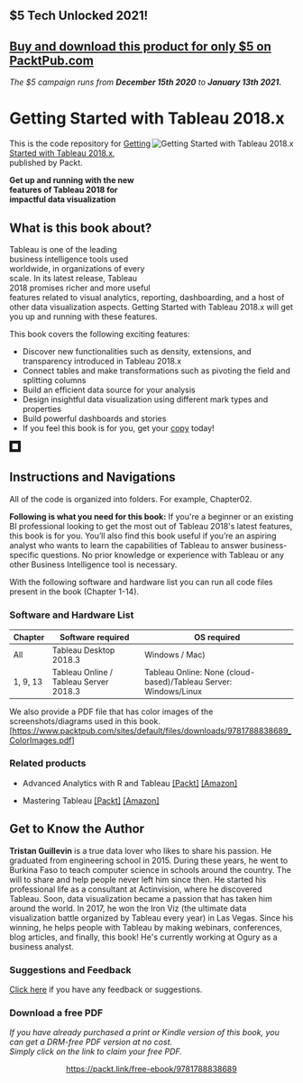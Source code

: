 


## $5 Tech Unlocked 2021!
[Buy and download this product for only $5 on PacktPub.com](https://www.packtpub.com/)
-----
*The $5 campaign         runs from __December 15th 2020__ to __January 13th 2021.__*

# Getting Started with Tableau 2018.x

<a href="https://www.packtpub.com/big-data-and-business-intelligence/getting-started-tableau-2018x?utm_source=github&utm_medium=repository&utm_campaign=9781788838689"><img src="https://d255esdrn735hr.cloudfront.net/sites/default/files/imagecache/ppv4_main_book_cover/B09748.png" alt="Getting Started with Tableau 2018.x" height="256px" align="right"></a>

This is the code repository for [Getting Started with Tableau 2018.x](https://www.packtpub.com/big-data-and-business-intelligence/getting-started-tableau-2018x?utm_source=github&utm_medium=repository&utm_campaign=9781788838689), published by Packt.

**Get up and running with the new features of Tableau 2018 for impactful data visualization**

## What is this book about?
Tableau is one of the leading business intelligence tools used worldwide, in organizations of every scale. In its latest release, Tableau 2018 promises richer and more useful features related to visual analytics, reporting, dashboarding, and a host of other data visualization aspects. Getting Started with Tableau 2018.x will get you up and running with these features.

This book covers the following exciting features: 
* Discover new functionalities such as density, extensions, and transparency introduced in Tableau 2018.x
* Connect tables and make transformations such as pivoting the field and splitting columns
* Build an efficient data source for your analysis
* Design insightful data visualization using different mark types and properties
* Build powerful dashboards and stories
* If you feel this book is for you, get your [copy](https://www.amazon.com/dp/10DigitISBN) today!

<a href="https://www.packtpub.com/?utm_source=github&utm_medium=banner&utm_campaign=GitHubBanner"><img src="https://raw.githubusercontent.com/PacktPublishing/GitHub/master/GitHub.png" 
alt="https://www.packtpub.com/" border="5" /></a>


## Instructions and Navigations
All of the code is organized into folders. For example, Chapter02.



**Following is what you need for this book:**
If you're a beginner or an existing BI professional looking to get the most out of Tableau 2018's latest features, this book is for you. You’ll also find this book useful if you’re an aspiring analyst who wants to learn the capabilities of Tableau to answer business-specific questions. No prior knowledge or experience with Tableau or any other Business Intelligence tool is necessary.

With the following software and hardware list you can run all code files present in the book (Chapter 1-14).

### Software and Hardware List

| Chapter        | Software required                                 | OS required                                                     |
| --------       | --------------------------------------------------| ----------------------------------------------------------------|
| All            | Tableau Desktop 2018.3                            | Windows / Mac)                                                  |
| 1, 9, 13       | Tableau Online / Tableau Server 2018.3            |Tableau Online: None (cloud-based)/Tableau Server: Windows/Linux |





We also provide a PDF file that has color images of the screenshots/diagrams used in this book. [https://www.packtpub.com/sites/default/files/downloads/9781788838689_ColorImages.pdf]



### Related products

* Advanced Analytics with R and Tableau [[Packt]](https://www.packtpub.com/big-data-and-business-intelligence/advanced-analytics-r-and-tableau?utm_source=github&utm_medium=repository&utm_campaign=9781786460110) [[Amazon]](https://www.amazon.com/dp/1786460114)

* Mastering Tableau [[Packt]](https://www.packtpub.com/big-data-and-business-intelligence/mastering-tableau?utm_source=github&utm_medium=repository&utm_campaign=9781784397692) [[Amazon]](https://www.amazon.com/dp/1784397695)


## Get to Know the Author

**Tristan Guillevin** is a true data lover who likes to share his passion. He graduated from engineering school in 2015. During these years, he went to Burkina Faso to teach computer science in schools around the country. The will to share and help people never left him since then. He started his professional life as a consultant at Actinvision, where he discovered Tableau. Soon, data visualization became a passion that has taken him around the world. In 2017, he won the Iron Viz (the ultimate data visualization battle organized by Tableau every year) in Las Vegas. Since his winning, he helps people with Tableau by making webinars, conferences, blog articles, and finally, this book! He's currently working at Ogury as a business analyst.



### Suggestions and Feedback
[Click here](https://docs.google.com/forms/d/e/1FAIpQLSdy7dATC6QmEL81FIUuymZ0Wy9vH1jHkvpY57OiMeKGqib_Ow/viewform) if you have any feedback or suggestions.
### Download a free PDF

 <i>If you have already purchased a print or Kindle version of this book, you can get a DRM-free PDF version at no cost.<br>Simply click on the link to claim your free PDF.</i>
<p align="center"> <a href="https://packt.link/free-ebook/9781788838689">https://packt.link/free-ebook/9781788838689 </a> </p>